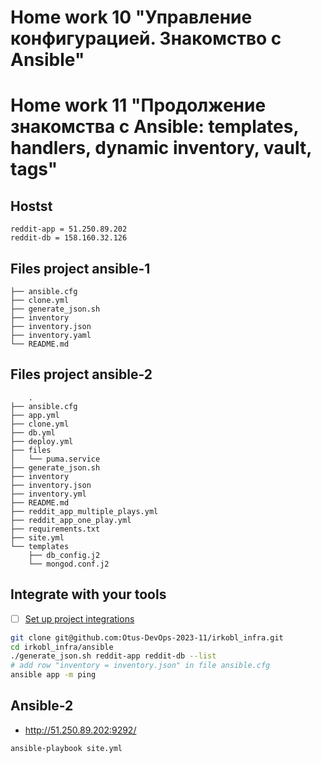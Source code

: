 # Home work 10 "Управление конфигурацией. Знакомство с Ansible"
# Home work 11 "Продолжение знакомства с Ansible: templates, handlers, dynamic inventory, vault, tags"

## Hostst

    reddit-app = 51.250.89.202
    reddit-db = 158.160.32.126

## Files project ansible-1

    ├── ansible.cfg
    ├── clone.yml
    ├── generate_json.sh
    ├── inventory
    ├── inventory.json
    ├── inventory.yaml
    └── README.md

## Files project ansible-2

        .
    ├── ansible.cfg
    ├── app.yml
    ├── clone.yml
    ├── db.yml
    ├── deploy.yml
    ├── files
    │   └── puma.service
    ├── generate_json.sh
    ├── inventory
    ├── inventory.json
    ├── inventory.yml
    ├── README.md
    ├── reddit_app_multiple_plays.yml
    ├── reddit_app_one_play.yml
    ├── requirements.txt
    ├── site.yml
    └── templates
        ├── db_config.j2
        └── mongod.conf.j2

## Integrate with your tools

- [ ] [Set up project integrations](git@github.com:Otus-DevOps-2023-11/irkobl_infra.git)

```bash
git clone git@github.com:Otus-DevOps-2023-11/irkobl_infra.git
cd irkobl_infra/ansible
./generate_json.sh reddit-app reddit-db --list
# add row "inventory = inventory.json" in file ansible.cfg
ansible app -m ping
```

## Ansible-2

- http://51.250.89.202:9292/

```bash
ansible-playbook site.yml
```

